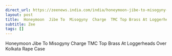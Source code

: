 ```yaml
---
direct_url: https://zeenews.india.com/india/honeymoon-jibe-to-misogyny-charge-tmc-top-brass-at-loggerheads-over-kolkata-rape-case-2923908.html
layout: post
title:  Honeymoon  Jibe To  Misogyny  Charge  TMC Top Brass At Loggerheads Over Kolkata Rape Case
subtitle: Zee
tags: []
---
```


 Honeymoon  Jibe To  Misogyny  Charge  TMC Top Brass At Loggerheads Over Kolkata Rape Case

